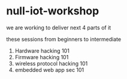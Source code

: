 # null-iot-workshop

we are working to deliver next 4 parts of it

these sessions from beginners to intermediate 

1. Hardware hacking 101
2. Firmware hacking 101
3. wireless protocol hacking 101
4. embedded web app sec 101
